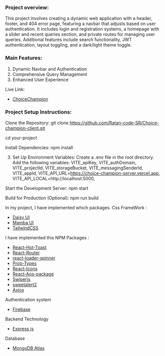 ### Project overview:
This project involves creating a dynamic web application with a header, footer, and 404 error page, featuring a navbar that adjusts based on user authentication. It includes login and registration systems, a homepage with a slider and recent queries section, and private routes for managing user queries. Additional features include search functionality, JWT authentication, layout toggling, and a dark/light theme toggle.

### Main Features:
1. Dynamic Navbar and Authentication
2. Comprehensive Query Management
3. Enhanced User Experience

Live Link:   
- [ChoiceChampion](https://choicechampion.netlify.app/)

### Project Setup Instructions:

Clone the Repository:
git clone https://github.com/Ratan-code-SR/Choice-champion-client.git

cd your-project

Install Dependencies: npm install

3. Set Up Environment Variables:
Create a .env file in the root directory.
Add the following variables:
VITE_apiKey,
VITE_authDomain,
VITE_projectId,
VITE_storageBucket,
VITE_messagingSenderId,
VITE_appId,
VITE_API_URL=https://choice-champion-server.vercel.app,
VITE_API_LOCAL=http://localhost:5000,

Start the Development Server: npm start

Build for Production (Optional): npm run build

 In my project, I have implemented which packages.
 Css FrameWork :
- [Daisy UI](https://daisyui.com/)
- [Mamba UI](https://mambaui.com/components)
- [TailwindCSS](https://tailwindcss.com/)


 I have implemented this NPM Packages :
- [React-Hot-Toast](https://react-hot-toast.com/)
- [React-Router](https://reactrouter.com/en/main)
- [react-loader-spinner](https://mhnpd.github.io/react-loader-spinner/docs/intro)
- [Prop-Types](https://www.npmjs.com/package/prop-types)
- [React-Icons](https://react-icons.github.io/react-icons/)
- [React-Aos-package](https://michalsnik.github.io/aos/)
- [Swiperjs](https://swiperjs.com/)
- [sweetalert2](https://sweetalert2.github.io/)
- [Axios](https://axios-http.com/)



Authentication system
- [Firebase](https://firebase.google.com/)

 Backend Technology 
- [Express js](https://expressjs.com/)

 Database 
- [MongoDB Atlas ](https://www.mongodb.com/atlas/database)



